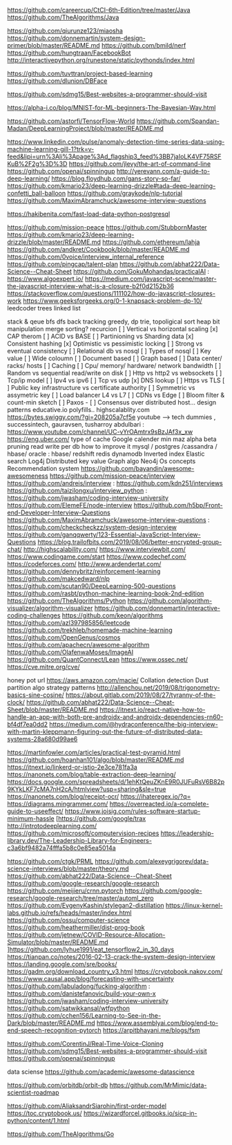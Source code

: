 https://github.com/careercup/CtCI-6th-Edition/tree/master/Java
https://github.com/TheAlgorithms/Java


https://github.com/qiurunze123/miaosha
https://github.com/donnemartin/system-design-primer/blob/master/README.md
https://github.com/bmild/nerf
https://github.com/hungtraan/FacebookBot
http://interactivepython.org/runestone/static/pythonds/index.html

https://github.com/tuvttran/project-based-learning
https://github.com/dlunion/DBFace

https://github.com/sdmg15/Best-websites-a-programmer-should-visit

https://alpha-i.co/blog/MNIST-for-ML-beginners-The-Bayesian-Way.html

https://github.com/astorfi/TensorFlow-World
https://github.com/Spandan-Madan/DeepLearningProject/blob/master/README.md

https://www.linkedin.com/pulse/anomaly-detection-time-series-data-using-machine-learning-gill-1?trk=v-feed&lipi=urn%3Ali%3Apage%3Ad_flagship3_feed%3BB7jaIoLK4VF75RSFKuB%2F2g%3D%3D
https://github.com/jlevy/the-art-of-command-line
https://github.com/openai/spinningup
http://yerevann.com/a-guide-to-deep-learning/
https://blog.floydhub.com/gans-story-so-far/
https://github.com/kmario23/deep-learning-drizzle#tada-deep-learning-confetti_ball-balloon
https://github.com/graykode/nlp-tutorial
https://github.com/MaximAbramchuck/awesome-interview-questions

https://hakibenita.com/fast-load-data-python-postgresql

https://github.com/mission-peace
 https://github.com/StubbornMaster
 https://github.com/kmario23/deep-learning-drizzle/blob/master/README.md
 https://github.com/ethereum/lahja
https://github.com/andkret/Cookbook/blob/master/README.md
https://github.com/0voice/interview_internal_reference
 https://github.com/pingcap/talent-plan
 https://github.com/abhat222/Data-Science--Cheat-Sheet
https://github.com/GokuMohandas/practicalAI
: https://www.algoexpert.io/
 https://medium.com/javascript-scene/master-the-javascript-interview-what-is-a-closure-b2f0d2152b36
https://stackoverflow.com/questions/111102/how-do-javascript-closures-work
 https://www.geeksforgeeks.org/0-1-knapsack-problem-dp-10/
leedcoder
 trees
linked list

stack & qeue
bfs dfs
back tracking
greedy, dp
 trie, topoligical sort
heap
bit manipulation
merge sorting?
recurcion
 [ ] Vertical vs horizontal scaling
[x] CAP therom
[ ] ACID vs BASE
[ ] Partinioning vs Sharding data
[x] Consistent hashing
[x] Optimistic vs pessimistic locking
[ ] Strong vs eventual consistency
[ ] Relational db vs nosql
[ ] Types of nosql
[ ] Key value
[ ] Wide coloumn
[ ] Document based
[ ] Graph based
[ ] Data center/ racks/ hosts
[ ] Caching
[ ] Cpu/ memory/ hardware/ network bandwidth
[ ] Random vs sequential read/write on disk
[ ] Http vs http2 vs websockets
[ ] Tcp/ip model
[ ] Ipv4 vs ipv6
[ ] Tcp vs udp
[x] DNS lookup
[ ] Https vs TLS
[ ] Public key infrastructure vs certificate authority
[ ] Symmetric vs assymetric key
[ ] Load balancer L4 vs L7
[ ] CDNs vs Edge
[ ] Bloom filter & count-min sketch
[ ] Paxos - 
[ ] Consensus over distributed host…
design patterns
educative.io
polyfills..
 highscalablity.com
 https://bytes.swiggy.com/?gi=208205a7cf5e
 youtube --> tech dummies , successintech, gauravsen, tusharroy
abdulbari
: https://www.youtube.com/channel/UC-vYrOAmtrx9sBzJAf3x_xw
 https://eng.uber.com/
 type of cache
Google calender
min maz
alpha beta pruning
 read write per db
 how to improve it mysql / postgres /cassandra / hbase/ oracle : hbase/ redshift
redis
 dynamodb
Inverted index
 Elastic search
 Log4j
 Distributed key value
Graph algo
 Neo4j
Os concepts
 Recommendation system
https://github.com/bayandin/awesome-awesomeness
https://github.com/mission-peace/interview
 https://github.com/andreis/interview
: https://github.com/kdn251/interviews
https://github.com/taizilongxu/interview_python
: https://github.com/jwasham/coding-interview-university
 https://github.com/ElemeFE/node-interview
 https://github.com/h5bp/Front-end-Developer-Interview-Questions
https://github.com/MaximAbramchuck/awesome-interview-questions
: https://github.com/checkcheckzz/system-design-interview
 https://github.com/ganqqwerty/123-Essential-JavaScript-Interview-Questions
https://blog.trailofbits.com/2019/08/06/better-encrypted-group-chat/
 http://highscalability.com/
 https://www.interviewbit.com/
https://www.codingame.com/start
https://www.codechef.com/
https://codeforces.com/
http://www.ardendertat.com/
https://github.com/dennybritz/reinforcement-learning
https://github.com/makcedward/nlp
https://github.com/scutan90/DeepLearning-500-questions
https://github.com/rasbt/python-machine-learning-book-2nd-edition
https://github.com/TheAlgorithms/Python
https://github.com/algorithm-visualizer/algorithm-visualizer
https://github.com/donnemartin/interactive-coding-challenges
https://github.com/keon/algorithms
 https://github.com/azl397985856/leetcode
https://github.com/trekhleb/homemade-machine-learning
 https://github.com/OpenGenus/cosmos
https://github.com/apachecn/awesome-algorithm
https://github.com/OlafenwaMoses/ImageAI
https://github.com/QuantConnect/Lean
 https://www.ossec.net/
https://cve.mitre.org/cve/

 honey pot url
https://aws.amazon.com/macie/
Collation detection
Dust partition algo
 strategy patterns
http://allenchou.net/2019/08/trigonometry-basics-sine-cosine/
https://about.gitlab.com/2019/08/27/tyranny-of-the-clock/
https://github.com/abhat222/Data-Science--Cheat-Sheet/blob/master/README.md
 https://itnext.io/react-native-how-to-handle-an-app-with-both-pre-androidx-and-androidx-dependencies-rn60-bf4df7ea0dd2
https://medium.com/@hydraconference/the-big-interview-with-martin-kleppmann-figuring-out-the-future-of-distributed-data-systems-28a680d99ae6

https://martinfowler.com/articles/practical-test-pyramid.html
https://github.com/hoanhan101/algo/blob/master/README.md
https://itnext.io/linkerd-or-istio-2e3ce781fa3a
 https://nanonets.com/blog/table-extraction-deep-learning/
https://docs.google.com/spreadsheets/d/1ehKtQeuZKnE9R0JUFuRsV6B82p9KYkLKF7cMA7nH2cA/htmlview?usp=sharing&sle=true
https://nanonets.com/blog/receipt-ocr/
https://ihateregex.io/?q=
https://diagrams.mingrammer.com/
https://overreacted.io/a-complete-guide-to-useeffect/
https://www.joisig.com/rules-software-startup-minimum-hassle
[https://github.com/google/trax
http://introtodeeplearning.com/
https://github.com/microsoft/computervision-recipes
 https://leadership-library.dev/The-Leadership-Library-for-Engineers-c3a6bf9482a74fffa5b8c0e85ea5014a

https://github.com/ctgk/PRML
https://github.com/alexeygrigorev/data-science-interviews/blob/master/theory.md
https://github.com/abhat222/Data-Science--Cheat-Sheet
https://github.com/google-research/google-research
https://github.com/meijieru/crnn.pytorch
https://github.com/google-research/google-research/tree/master/automl_zero
https://github.com/EvgenyKashin/stylegan2-distillation
https://linux-kernel-labs.github.io/refs/heads/master/index.html
https://github.com/ossu/computer-science
https://github.com/heathermiller/dist-prog-book
https://github.com/jetnew/COVID-Resource-Allocation-Simulator/blob/master/README.md
]https://github.com/lyhue1991/eat_tensorflow2_in_30_days
 https://tianpan.co/notes/2016-02-13-crack-the-system-design-interview
 https://landing.google.com/sre/books/
 https://gadm.org/download_country_v3.html
 https://cryptobook.nakov.com/
https://www.causal.app/blog/forecasting-with-uncertainty
https://github.com/labuladong/fucking-algorithm
: https://github.com/danistefanovic/build-your-own-x
 https://github.com/jwasham/coding-interview-university
 https://github.com/satwikkansal/wtfpython
https://github.com/cchen156/Learning-to-See-in-the-Dark/blob/master/README.md
https://www.assemblyai.com/blog/end-to-end-speech-recognition-pytorch
https://arpitbhayani.me/blogs/fsm

https://github.com/CorentinJ/Real-Time-Voice-Cloning
https://github.com/sdmg15/Best-websites-a-programmer-should-visit
https://github.com/openai/spinningup

data sciense
https://github.com/academic/awesome-datascience

https://github.com/orbitdb/orbit-db
https://github.com/MrMimic/data-scientist-roadmap

https://github.com/AliaksandrSiarohin/first-order-model
https://toc.cryptobook.us/
https://wizardforcel.gitbooks.io/sicp-in-python/content/1.html

https://github.com/TheAlgorithms/Go
